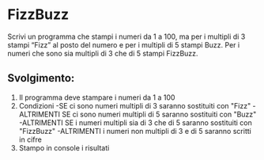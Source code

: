 # FizzBuzz

Scrivi un programma che stampi i numeri da 1 a 100,
ma per i multipli di 3 stampi “Fizz” al posto del numero e per i multipli di 5 stampi Buzz.
Per i numeri che sono sia multipli di 3 che di 5 stampi FizzBuzz.


## Svolgimento:

1. Il programma deve stampare i numeri da 1 a 100
2. Condizioni
      -SE ci sono numeri multipli di 3 saranno sostituiti con "Fizz"
      -ALTRIMENTI SE ci sono numeri multipli di 5 saranno sostituiti con "Buzz"
      -ALTRIMENTI SE i numeri multipli sia di 3 che di 5 saranno sostituiti con "FizzBuzz"
      -ALTRIMENTI i numeri non multipli di 3 e di 5 saranno scritti in cifre
3. Stampo in console i risultati

